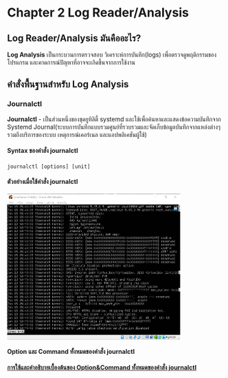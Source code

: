 # Chapter 2 Log Reader/Analysis
## Log Reader/Analysis มันคืออะไร?
   **Log Analysis**  เป็นกระบวนการตรวจสอบ วิเคราะห์การบันทึก(logs) เพื่อตรวจดูพฤติกรรมของโปรแกรม และคาดการณ์ปัญหาที่อาจจะเกิดขึ้นจากการใช้งาน

## คำสั่งพื้นฐานสำหรับ Log Analysis
### Journalctl
   **Journalctl** - เป็นส่วนหนึ่งของชุดยูทิลิตี้ systemd และใช้เพื่อค้นหาและแสดงข้อความบันทึกจาก Systemd Journal(ระบบการบันทึกแบบรวมศูนย์ที่รวบรวมและจัดเก็บข้อมูลบันทึกจากแหล่งต่างๆ รวมถึงบริการของระบบ เหตุการณ์เคอร์เนล และแอปพลิเคชันผู้ใช้)

#### Syntax ของคำสั่ง journalctl
	journalctl [options] [unit]

#### ตัวอย่างเมื่อใช้คำสั่ง journalctl
<div>
  <img align="center" width="80%" src="image/journalctl.png">
</div>

#### Option และ Command ทั้งหมดของคำสั่ง journalctl
   [**การใช้และคำอธิบายเบื้องต้นของ Option&Command ทั้งหมดของคำสั่ง journalctl**]()

